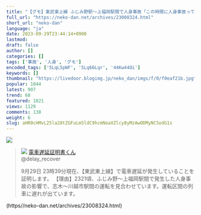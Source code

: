 ```yaml
---
title: "【グモ】東武東上線 ふじみ野駅～上福岡駅間で人身事故「この時間に人身事故ってか...」 "
full_url: "https://neko-dan.net/archives/23008324.html"
short_url: "neko-dan"
language: "ja"
date: 2023-09-29T23:44:14+0900
lastmod: 
draft: false
author: []
categories: []
tags: ['事故', '人身', 'グモ']
encoded_tags: ['5LqL5pWF', '5Lq66Lqr', '44Kw44Oi']
keywords: []
thumbnail: "https://livedoor.blogimg.jp/neko_dan/imgs/f/0/f0eaf21b.jpg"
popular: 1844
latest: 907
trend: 68
featured: 1021
views: 1129
comments: 138
weight: 6
slug: aHR0cHMvL25la28tZGFuLm5ldC9hcmNoaXZlcy8yMzAwODMyNC5odG1s
---
```


![](https://livedoor.blogimg.jp/neko_dan/imgs/f/0/f0eaf21b.jpg)

<blockquote id='twibodyZsprtZmaTh'> <p> <img src='https//livedoor.blogimg.jp/neko_dan/imgs/d/9/d91f1521.png'> <a href='https//twitter.com/delay_recover/status/1707767217390342588' target='_blank'>電車遅延証明書くん </a><br> @delay_recover </p> <p id='twitextZsprtZmaTh'> 9月29日 23時39分現在、【東武東上線】で電車遅延が発生していることを証明します。 【理由】2321頃、ふじみ野〜上福岡駅間で発生した人身事故の影響で、志木〜川越市駅間の運転を見合わせています。運転区間の列車に遅れが出ています。 </p> <p> <a href='https//twitter.com/delay_recover/status/1707767217390342588' target='_blank'></a> </p> </blockquote> 

(https//neko-dan.net/archives/23008324.html)
